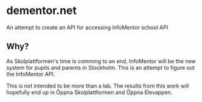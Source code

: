 # dementor.net
An attempt to create an API for accessing InfoMentor school API

## Why?
As Skolplattformen's time is comming to an end, InfoMentor will be the new system for pupils and parents in Stockholm.
This is an attempt to figure out the InfoMentor API. 

This is not intended to be more than a lab. The results from this work will hopefully end up in Öppna Skolplattformen and Öppna Elevappen.

